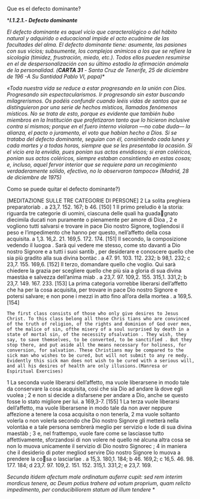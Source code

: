 


Que es el defecto dominante?

****I.1.2.1.- Defecto dominante***

*El defecto dominante es aquel vicio que caracterológico o del hábito natural y adquirido o educacional impide el acto ecuánime de las facultades del alma. El defecto dominante tiene: _asumente_, las pasiones con sus vicios; _subsumente_, los complejos anímicos a los que se refiere la sicología (timidez, frustración, miedo, etc.). Todos ellos pueden resumirse en el de despersonalización con su último estadio la afirmación anómala de la personalidad.
(**CARTA 31** - Santa Cruz de Tenerife, 25 de diciembre de 196 -A Su Santidad Pablo VI, papa)**



*«Toda nuestra vida se reduce a estar progresando en la unión con Dios. Progresando sin espectacularismos. Ir progresando sin estar buscando milagrerismos. Os podéis confundir cuando leéis vidas de santos que se distinguieron por una serie de hechos místicos, llamados fenómenos místicos. No se trata de esto, porque es evidente que también hubo miembros en la Institución que profetizaron tanto que lo hicieron inclusive contra sí mismos; porque en el fuero interno violaron —no cabe duda— la alianza, el pacto o juramento, el voto que habían hecho a Dios. Si se trataba del defecto dominante, seguían con él, consintiendo cada lunes y cada martes y a todas horas, siempre que se les presentaba la ocasión. Si el vicio era la envidia, pues ponían sus actos envidiosos; si eran coléricos, ponían sus actos coléricos, siempre estaban consintiendo en estas cosas; e, incluso, aquel fervor interior que se requiere para un recogimiento verdaderamente sólido, efectivo, no lo observaron tampoco» (Madrid, 28 de diciembre de 1975)*


Como se puede quitar el defecto dominante?}

[MEDITAZIONE SULLE TRE CATEGORIE DI PERSONE] 2 La solita preghiera preparatoriab . a 23,7. 152. 167; b 46. [150] 1 Il primo preludio è la storia: riguarda tre categorie di uomini, ciascuna delle quali ha guadagnato diecimila ducati non puramente o pienamente per amore di Dioa , 2 e vogliono tutti salvarsi e trovare in pace Dio nostro Signore, togliendosi il peso e l’impedimento che hanno per questo, nell’affetto della cosa acquisita. a 1,3. 16,2. 21. 169,5. 172. 174. [151] Il secondo, la composizione vedendo il luogoa . Sarà qui vedere me stesso, come sto davanti a Dio nostro Signore e a tutti i suoi santib , per desiderare e conoscere quello che sia più gradito alla sua divina bontàc . a 47. 91. 103. 112. 232; b 98,1. 232; c 23,7. 155. 169,6. [152] Il terzo, domandare quello che voglio. Qui sarà chiedere la grazia per scegliere quello che più sia a gloria di sua divina maestàa e salvezza dell’anima miab . a 23,7. 97. 109,2. 155. 315,1. 331,2; b 23,7. 149. 167. 233. [153] La prima categoria vorrebbe liberarsi dell’affetto che ha per la cosa acquisita, per trovare in pace Dio nostro Signore e potersi salvare; e non pone i mezzi in atto fino all’ora della mortea . a 169,5. [154] 

	The first class consists of those who only give desires to Jesus Christ. To this class belong all those Chris tians who are convinced of the truth of religion, of the rights and dominion of God over men, of the malice of sin, ofthe misery of a soul surprised by death in a state of mortal sin, of the necessity ofsalvation . They wish, they say, to save themselves, to be converted, to be sanctified . But they stop there, and put aside all the means necessary for holiness, for conversion, for salvation. These Christians may be compared to the sick man who wishes to be cured, but will not submit to any re medy. Evidently this sick man does not wish to be cured with a serious will, and all his desires of health are only illusions.(Manresa or Espiritual Exercises)



1 La seconda vuole liberarsi dell’affetto, ma vuole liberarsene in modo tale da conservare la cosa acquisita, così che sia Dio ad andare là dove egli vuolea ; 2 e non si decide a disfarsene per andare a Dio, anche se questo fosse lo stato migliore per lui. a 169,3-7. [155] 1 La terza vuole liberarsi dell’affetto, ma vuole liberarsene in modo tale da non aver neppure affezione a tenere la cosa acquisita o non tenerla, 2 ma vuole soltanto volerla o non volerla secondo che Dio nostro Signore gli metterà nella volontàa e a tale persona sembrerà meglio per servizio e lode di sua divina maestàb ; 3 e, nel frattempo, vuole fare come se lasciasse tutto affettivamente, sforzandosi di non volere né quello né alcuna altra cosa se non lo muova unicamente il servizio di Dio nostro Signorec ; 4 in maniera che il desiderio di poter megliod servire Dio nostro Signore lo muova a prendere la cosa o lasciarlae . a 15,3. 180,1. 184; b 46. 169,2; c 16,5. 46. 98. 177. 184; d 23,7. 97. 109,2. 151. 152. 315,1. 331,2; e 23,7. 169.

*Secunda itidem afectum male ordinatum auferre cupit: sed rem interim mordicus tenere, ac Deum  potius trahere ad votum proprium, quam relicto impedimento, per conducibiliorem statum ad illum tendere*
*